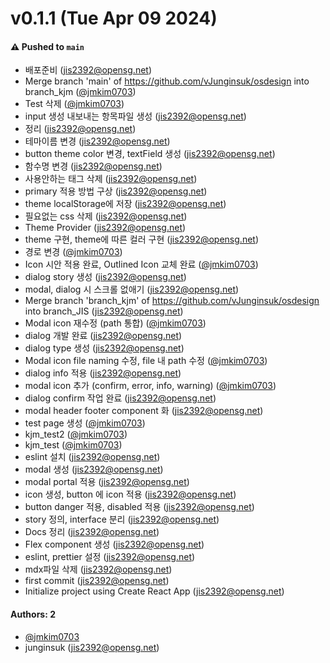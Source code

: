 # v0.1.1 (Tue Apr 09 2024)

#### ⚠️ Pushed to `main`

- 배포준비 (jis2392@opensg.net)
- Merge branch 'main' of https://github.com/vJunginsuk/osdesign into branch_kjm ([@jmkim0703](https://github.com/jmkim0703))
- Test 삭제 ([@jmkim0703](https://github.com/jmkim0703))
- input 생성 내보내는 항목파일 생성 (jis2392@opensg.net)
- 정리 (jis2392@opensg.net)
- 테마이름 변경 (jis2392@opensg.net)
- button theme color 변경, textField 생성 (jis2392@opensg.net)
- 함수명 변경 (jis2392@opensg.net)
- 사용안하는 태그 삭제 (jis2392@opensg.net)
- primary 적용 방법 구상 (jis2392@opensg.net)
- theme localStorage에 저장 (jis2392@opensg.net)
- 필요없는 css 삭제 (jis2392@opensg.net)
- Theme Provider (jis2392@opensg.net)
- theme 구현, theme에 따른 컬러 구현 (jis2392@opensg.net)
- 경로 변경 ([@jmkim0703](https://github.com/jmkim0703))
- Icon 시안 적용 완료, Outlined Icon 교체 완료 ([@jmkim0703](https://github.com/jmkim0703))
- dialog story 생성 (jis2392@opensg.net)
- modal, dialog 시 스크롤 없애기 (jis2392@opensg.net)
- Merge branch 'branch_kjm' of https://github.com/vJunginsuk/osdesign into branch_JIS (jis2392@opensg.net)
- Modal icon 재수정 (path 통합) ([@jmkim0703](https://github.com/jmkim0703))
- dialog 개발 완료 (jis2392@opensg.net)
- dialog type 생성 (jis2392@opensg.net)
- Modal icon file naming 수정, file 내 path 수정 ([@jmkim0703](https://github.com/jmkim0703))
- dialog info 적용 (jis2392@opensg.net)
- modal icon 추가 (confirm, error, info, warning) ([@jmkim0703](https://github.com/jmkim0703))
- dialog confirm 작업 완료 (jis2392@opensg.net)
- modal header footer component 화 (jis2392@opensg.net)
- test page 생성 ([@jmkim0703](https://github.com/jmkim0703))
- kjm_test2 ([@jmkim0703](https://github.com/jmkim0703))
- kjm_test ([@jmkim0703](https://github.com/jmkim0703))
- eslint 설치 (jis2392@opensg.net)
- modal 생성 (jis2392@opensg.net)
- modal portal 적용 (jis2392@opensg.net)
- icon 생성, button 에 icon 적용 (jis2392@opensg.net)
- button danger 적용, disabled 적용 (jis2392@opensg.net)
- story 정의, interface 분리 (jis2392@opensg.net)
- Docs 정리 (jis2392@opensg.net)
- Flex component 생성 (jis2392@opensg.net)
- eslint, prettier 설정 (jis2392@opensg.net)
- mdx파일 삭제 (jis2392@opensg.net)
- first commit (jis2392@opensg.net)
- Initialize project using Create React App (jis2392@opensg.net)

#### Authors: 2

- [@jmkim0703](https://github.com/jmkim0703)
- junginsuk (jis2392@opensg.net)
